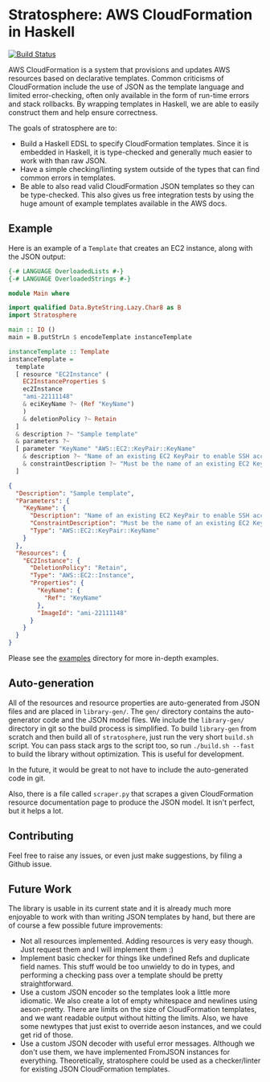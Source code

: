 # Stratosphere: AWS CloudFormation in Haskell

[![Build Status](https://travis-ci.org/jdreaver/stratosphere.svg?branch=master)](https://travis-ci.org/jdreaver/stratosphere)

AWS CloudFormation is a system that provisions and updates AWS resources based
on declarative templates. Common criticisms of CloudFormation include the use
of JSON as the template language and limited error-checking, often only
available in the form of run-time errors and stack rollbacks. By wrapping
templates in Haskell, we are able to easily construct them and help ensure
correctness.

The goals of stratosphere are to:
* Build a Haskell EDSL to specify CloudFormation templates. Since it is
  embedded in Haskell, it is type-checked and generally much easier to work
  with than raw JSON.
* Have a simple checking/linting system outside of the types that can find
  common errors in templates.
* Be able to also read valid CloudFormation JSON templates so they can be
  type-checked. This also gives us free integration tests by using the huge
  amount of example templates available in the AWS docs.

## Example

Here is an example of a `Template` that creates an EC2 instance, along with the
JSON output:

```haskell
{-# LANGUAGE OverloadedLists #-}
{-# LANGUAGE OverloadedStrings #-}

module Main where

import qualified Data.ByteString.Lazy.Char8 as B
import Stratosphere

main :: IO ()
main = B.putStrLn $ encodeTemplate instanceTemplate

instanceTemplate :: Template
instanceTemplate =
  template
  [ resource "EC2Instance" (
    EC2InstanceProperties $
    ec2Instance
    "ami-22111148"
    & eciKeyName ?~ (Ref "KeyName")
    )
    & deletionPolicy ?~ Retain
  ]
  & description ?~ "Sample template"
  & parameters ?~
  [ parameter "KeyName" "AWS::EC2::KeyPair::KeyName"
    & description ?~ "Name of an existing EC2 KeyPair to enable SSH access to the instance"
    & constraintDescription ?~ "Must be the name of an existing EC2 KeyPair."
  ]
```

```json
{
  "Description": "Sample template",
  "Parameters": {
    "KeyName": {
      "Description": "Name of an existing EC2 KeyPair to enable SSH access to the instance",
      "ConstraintDescription": "Must be the name of an existing EC2 KeyPair.",
      "Type": "AWS::EC2::KeyPair::KeyName"
    }
  },
  "Resources": {
    "EC2Instance": {
      "DeletionPolicy": "Retain",
      "Type": "AWS::EC2::Instance",
      "Properties": {
        "KeyName": {
          "Ref": "KeyName"
        },
        "ImageId": "ami-22111148"
      }
    }
  }
}
```

Please see the [examples](examples/) directory for more in-depth examples.

## Auto-generation

All of the resources and resource properties are auto-generated from JSON files
and are placed in `library-gen/`. The `gen/` directory contains the
auto-generator code and the JSON model files. We include the `library-gen/`
directory in git so the build process is simplified. To build `library-gen`
from scratch and then build all of `stratosphere`, just run the very short
`build.sh` script. You can pass stack args to the script too, so run
`./build.sh --fast` to build the library without optimization. This is useful
for development.

In the future, it would be great to not have to include the auto-generated code
in git.

Also, there is a file called `scraper.py` that scrapes a given CloudFormation
resource documentation page to produce the JSON model. It isn't perfect, but it
helps a lot.

## Contributing

Feel free to raise any issues, or even just make suggestions, by filing a
Github issue.

## Future Work

The library is usable in its current state and it is already much more
enjoyable to work with than writing JSON templates by hand, but there are of
course a few possible future improvements:

* Not all resources implemented. Adding resources is very easy though. Just
  request them and I will implement them :)
* Implement basic checker for things like undefined Refs and duplicate field
  names. This stuff would be too unwieldy to do in types, and performing a
  checking pass over a template should be pretty straightforward.
* Use a custom JSON encoder so the templates look a little more idiomatic. We
  also create a lot of empty whitespace and newlines using aeson-pretty. There
  are limits on the size of CloudFormation templates, and we want readable
  output without hitting the limits. Also, we have some newtypes that just
  exist to override aeson instances, and we could get rid of those.
* Use a custom JSON decoder with useful error messages. Although we don't use
  them, we have implemented FromJSON instances for everything. Theoretically,
  stratosphere could be used as a checker/linter for existing JSON
  CloudFormation templates.
